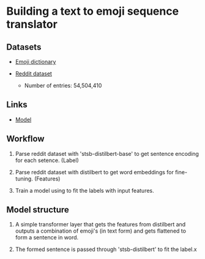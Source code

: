# Building a text to emoji sequence translator

## Datasets

- [Emoji dictionary](https://www.kaggle.com/eliasdabbas/emoji-data-descriptions-codepoints)

- [Reddit dataset](https://www.kaggle.com/reddit/reddit-comments-may-2015)
    - Number of entries: 54,504,410

## Links

- [Model](https://huggingface.co/sentence-transformers/distilbert-base-nli-stsb-mean-tokens)

## Workflow

1. Parse reddit dataset with 'stsb-distilbert-base' to get sentence encoding for each setence. (Label)

2. Parse reddit dataset with distilbert to get word embeddings for fine-tuning. (Features)

3. Train a model using to fit the labels with input features.

## Model structure

1. A simple transformer layer that gets the features from distilbert and outputs a combination of emoji's (in text form) and gets flattened to form a sentence in word.

2. The formed sentence is passed through 'stsb-distilbert' to fit the label.x